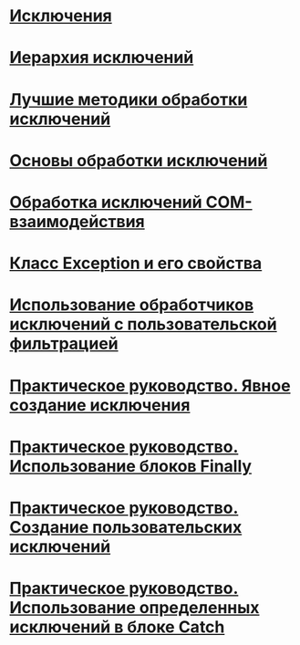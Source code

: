 # [Исключения](index.md)
# [Иерархия исключений](exception-hierarchy.md)
# [Лучшие методики обработки исключений](best-practices-for-exceptions.md)
# [Основы обработки исключений](exception-handling-fundamentals.md)
# [Обработка исключений COM-взаимодействия](handling-com-interop-exceptions.md)
# [Класс Exception и его свойства](exception-class-and-properties.md)
# [Использование обработчиков исключений с пользовательской фильтрацией](using-user-filtered-exception-handlers.md)
# [Практическое руководство. Явное создание исключения](how-to-explicitly-throw-exceptions.md)
# [Практическое руководство. Использование блоков Finally](how-to-use-finally-blocks.md)
# [Практическое руководство. Создание пользовательских исключений](how-to-create-user-defined-exceptions.md)
# [Практическое руководство. Использование определенных исключений в блоке Catch](how-to-use-specific-exceptions-in-a-catch-block.md)

